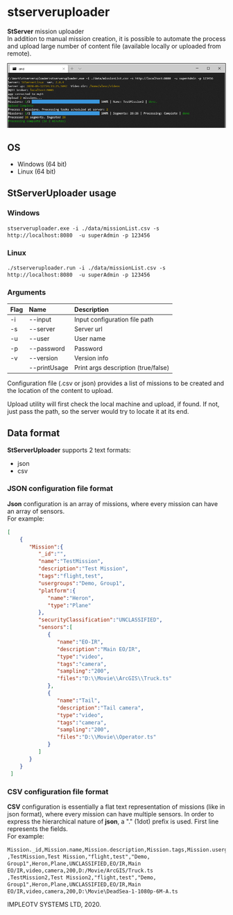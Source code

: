 # stserveruploader
**StServer** mission uploader  
In addition to manual mission creation, it is possible to automate the process and upload large number of content file (available locally or uploaded from remote).


![StServerUploader](./doc/stserveruloader.png)

## OS
- Windows (64 bit)
- Linux (64 bit)


## StServerUploader usage

### Windows

```
stserveruploader.exe -i ./data/missionList.csv -s http://localhost:8080  -u superAdmin -p 123456
```

### Linux

```
./stserveruploader.run -i ./data/missionList.csv -s http://localhost:8080  -u superAdmin -p 123456
```


### Arguments

| Flag     |      Name           | Description 								        	|
|:---------|:--------------------|:-----------------------------------------------------|
| -i       |  --input            | Input configuration file path                        |
| -s       |  --server           | Server url                                           |
| -u       |  --user             | User name                                            |
| -p       |  --password         | Password                                             |
| -v       |  --version          | Version info                                         |
|          |  --printUsage       | Print args description (true/false)                  |


Configuration file (.csv or json) provides a list of missions to be created and the location of the content to upload.

Upload utility will first check the local machine and upload, if found. If not, just pass the path, so the server would try to locate it at its end.

## Data format
**StServerUploader** supports 2 text formats:
- json
- csv

### JSON configuration file format
**Json** configuration is an array of missions, where every mission can have an array of sensors.  
For example:
```json
[
    {
       "Mission":{
          "_id":"",
          "name":"TestMission",
          "description":"Test Mission",
          "tags":"flight,test",
          "usergroups":"Demo, Group1",
          "platform":{
             "name":"Heron",
             "type":"Plane"
          },
          "securityClassification":"UNCLASSIFIED",
          "sensors":[
             {
                "name":"EO-IR",
                "description":"Main EO/IR",
                "type":"video",
                "tags":"camera",
                "sampling":"200",
                "files":"D:\\Movie\\ArcGIS\\Truck.ts"
             },
             {
                "name":"Tail",
                "description":"Tail camera",
                "type":"video",
                "tags":"camera",
                "sampling":"200",
                "files":"D:\\Movie\\Operator.ts"
             }
          ]
       }
    }
 ]
 ```

### CSV configuration file format
**CSV** configuration is essentially a flat text representation of missions (like in json format), where every mission can have multiple sensors. In order to express the hierarchical nature of **json**, a "." (1dot) prefix is used. First line represents the fields.  
For example:

```csv
Mission._id,Mission.name,Mission.description,Mission.tags,Mission.usergroups,Mission.platform.name,Mission.platform.type,Mission.securityClassification,Mission.sensors.0.name,Mission.sensors.0.description,Mission.sensors.0.type,Mission.sensors.0.tags,Mission.sensors.0.sampling,Mission.sensors.0.files
,TestMission,Test Mission,"flight,test","Demo, Group1",Heron,Plane,UNCLASSIFIED,EO/IR,Main EO/IR,video,camera,200,D:/Movie/ArcGIS/Truck.ts
,TestMission2,Test Mission2,"flight,test","Demo, Group1",Heron,Plane,UNCLASSIFIED,EO/IR,Main EO/IR,video,camera,200,D:\Movie\DeadSea-1-1080p-6M-A.ts
```




IMPLEOTV SYSTEMS LTD, 2020.